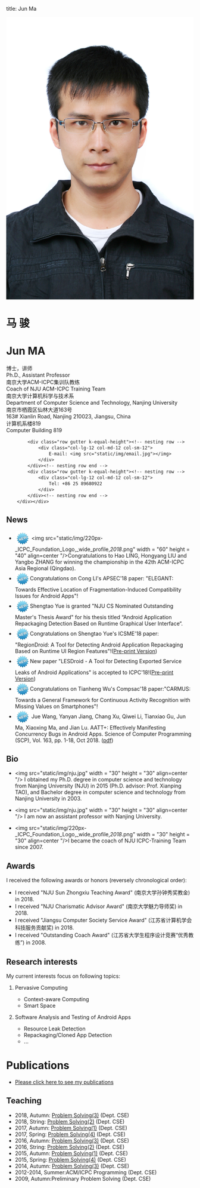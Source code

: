 title: Jun Ma

<div class="news-body">
    <div class="row gutter k-equal-height"><!-- row -->
        <div class="col-lg-3 col-md-3 col-sm-12">
            <img src="static/img/head.jpg" alt="Jun Ma" class="aligncenter" />
        </div>
        <div class="col-lg-9 col-md-9 col-sm-12">
            <div class="row gutter k-equal-height"><!-- nesting row -->
                <div class="col-lg-4 col-md-4 col-sm-12">
                    <h1>马 骏</h1>
                </div>
                <div class="col-lg-8 col-md-8 col-sm-12">
                    <h1>Jun MA</h1>
                </div>
            </div><!-- nesting row end -->
            <div class="row gutter k-equal-height"><!-- nesting row -->
                <div class="col-lg-4 col-md-4 col-sm-12">
                    博士，讲师
                </div>
                <div class="col-lg-8 col-md-8 col-sm-12">
                    Ph.D., Assistant Professor
                </div>
            </div><!-- nesting row end -->
            <div class="row gutter k-equal-height"><!-- nesting row -->
                <div class="col-lg-4 col-md-4 col-sm-12">
                   南京大学ACM-ICPC集训队教练
                </div>
                <div class="col-lg-8 col-md-8 col-sm-12">
                  Coach of NJU ACM-ICPC Training Team
                </div>
            </div><!-- nesting row end -->
			<div class="row gutter k-equal-height"><!-- nesting row -->
                <div class="col-lg-4 col-md-4 col-sm-12">
                    南京大学计算机科学与技术系
                </div>
                <div class="col-lg-8 col-md-8 col-sm-12">
                    Department of Computer Science and Technology, Nanjing University
                </div>
            </div><!-- nesting row end -->
            <div class="row gutter k-equal-height"><!-- nesting row -->
                <div class="col-lg-4 col-md-4 col-sm-12">
                    南京市栖霞区仙林大道163号
                </div>
                <div class="col-lg-8 col-md-8 col-sm-12">
                    163# Xianlin Road, Nanjing 210023, Jiangsu, China
                </div>
            </div><!-- nesting row end -->
            <div class="row gutter k-equal-height"><!-- nesting row -->
                <div class="col-lg-4 col-md-4 col-sm-12">
                    计算机系楼819
                </div>
                <div class="col-lg-8 col-md-8 col-sm-12">
                    Computer Building 819
                </div>
            </div><!-- nesting row end -->
			
            <div class="row gutter k-equal-height"><!-- nesting row -->
                <div class="col-lg-12 col-md-12 col-sm-12">
                    E-mail: <img src="static/img/email.jpg"></img>
                </div>
            </div><!-- nesting row end -->
            <div class="row gutter k-equal-height"><!-- nesting row -->
                <div class="col-lg-12 col-md-12 col-sm-12">
                    Tel: +86 25 89680922
                </div>
            </div><!-- nesting row end -->
        </div></div>
</div>

## News
*  <img src="static/img/new.jpg" width = "40" height = "40" align=center /> <img src="static/img/220px-_ICPC_Foundation_Logo,_wide_profile,_2018_.png" width = "60" height = "40" align=center "/>Congratulations to Hao LING, Hongyang LIU and Yangbo ZHANG for winning the championship in the 42th ACM-ICPC Asia Regional (Qingdao).
*  <img src="static/img/new.jpg" width = "40" height = "40" align=center />Congratulations on Cong LI's APSEC'18 paper: "ELEGANT: Towards Effective Location of Fragmentation-Induced Compatibility Issues for Android Apps"!
*  <img src="static/img/new.jpg" width = "40" height = "40" align=center />Shengtao Yue is granted "NJU CS Nominated Outstanding Master's Thesis Award"  for his thesis titled “Android Application Repackaging Detection Based on Runtime Graphical User Interface“.
*  <img src="static/img/new.jpg" width = "40" height = "40" align=center />Congratulations on Shengtao Yue's ICSME'18 paper: "RegionDroid: A Tool for Detecting Android Application Repackaging Based on Runtime UI Region Features"!([Pre-print Version](static/files/ICSME2018(pre-print).pdf))
*  <img src="static/img/new.jpg" width = "40" height = "40" align=center />New paper "LESDroid - A Tool for Detecting Exported Service Leaks of Android Applications" is accepted to ICPC'18!([Pre-print Version](static/files/LesDroid(pre-print).pdf))
*  <img src="static/img/new.jpg" width = "40" height = "40" align=center />Congratulations on Tianheng Wu's Compsac'18 paper:"CARMUS: Towards a General Framework for Continuous Activity Recognition with Missing Values on Smartphones"!
*  <img src="static/img/new.jpg" width = "40" height = "40" align=center /> Jue Wang, Yanyan Jiang, Chang Xu, Qiwei Li, Tianxiao Gu, Jun Ma, Xiaoxing Ma, and Jian Lu. AATT+: Effectively Manifesting Concurrency Bugs in Android Apps. Science of Computer Programming (SCP), Vol. 163, pp. 1-18, Oct 2018. ([pdf](http://cs.nju.edu.cn/changxu/1_publications/SCP18.pdf))


## Bio

* <img src="static/img/nju.jpg" width = "30" height = "30" align=center "/> I obtained my Ph.D. degree in computer science and technology from Nanjing University (NJU) in 2015 (Ph.D. advisor: Prof. Xianping TAO), and Bachelor degree in computer science and technology from Nanjing University in 2003.

* <img src="static/img/nju.jpg" width = "30" height = "30" align=center "/> I am now an assistant professor with Nanjing University.

* <img src="static/img/220px-_ICPC_Foundation_Logo,_wide_profile,_2018_.png" width = "30" height = "30" align=center "/>I became the coach of NJU ICPC-Training Team since 2007.

## Awards

I received the following awards or honors (reversely chronological order):

* I received "NJU Sun Zhongxiu Teaching Award" (南京大学孙钟秀奖教金) in 2018.
* I received "NJU Charismatic Advisor Award" (南京大学魅力导师奖) in 2018.
* I received "Jiangsu Computer Society Service Award" (江苏省计算机学会科技服务贡献奖) in 2018.
* I received "Outstanding Coach Award" (江苏省大学生程序设计竞赛“优秀教练”)  in 2008.
## Research interests

My current interests focus on following topics:


1. Pervasive Computing
    * Context-aware Computing
    * Smart Space

2. Software Analysis and Testing of Android Apps
    * Resource Leak Detection
    * Repackaging/Cloned App Detection
    * ...

# Publications

* [Please click here to see my publications](publications)

## Teaching

* 2018, Autumn: [Problem Solving(3)](http://cslabcms.nju.edu.cn/problem_solving/index.php/2017%E7%BA%A7--%E5%AD%A6%E6%9C%9F%E5%AE%89%E6%8E%92_(%E7%AC%AC%E4%B8%89%E5%AD%A6%E6%9C%9F)) (Dept. CSE)
* 2018, String: [Problem Solving(2)](http://cslabcms.nju.edu.cn/problem_solving/index.php/2017%E7%BA%A7--%E5%AD%A6%E6%9C%9F%E5%AE%89%E6%8E%92_(%E7%AC%AC%E4%BA%8C%E5%AD%A6%E6%9C%9F)) (Dept. CSE)
* 2017, Autumn: [Problem Solving(1)](http://cslabcms.nju.edu.cn/problem_solving/index.php/2017%E7%BA%A7) (Dept. CSE)
* 2017, Spring: [Problem Solving(4)](http://cslabcms.nju.edu.cn/problem_solving/index.php/2015%E7%BA%A7--%E5%AD%A6%E6%9C%9F%E5%AE%89%E6%8E%92_(%E7%AC%AC%E5%9B%9B%E5%AD%A6%E6%9C%9F)) (Dept. CSE)
* 2016, Autumn: [Problem Solving(3)](http://cslabcms.nju.edu.cn/problem_solving/index.php/2015%E7%BA%A7--%E5%AD%A6%E6%9C%9F%E5%AE%89%E6%8E%92_(%E7%AC%AC%E4%B8%89%E5%AD%A6%E6%9C%9F)) (Dept. CSE)
* 2016, String: [Problem Solving(2)](http://cslabcms.nju.edu.cn/problem_solving/index.php/2015%E7%BA%A7--%E5%AD%A6%E6%9C%9F%E5%AE%89%E6%8E%92_(%E7%AC%AC%E4%BA%8C%E5%AD%A6%E6%9C%9F)) (Dept. CSE)
* 2015, Autumn: [Problem Solving(1)](http://cslabcms.nju.edu.cn/problem_solving/index.php/2015%E7%BA%A7) (Dept. CSE)
* 2015, Spring: [Problem Solving(4)](http://cslabcms.nju.edu.cn/problem_solving/index.php/2013%E7%BA%A7--%E5%AD%A6%E6%9C%9F%E5%AE%89%E6%8E%92_(%E7%AC%AC%E5%9B%9B%E5%AD%A6%E6%9C%9F)) (Dept. CSE)
* 2014, Autumn: [Problem Solving(3)](http://cslabcms.nju.edu.cn/problem_solving/index.php/2013%E7%BA%A7--%E5%AD%A6%E6%9C%9F%E5%AE%89%E6%8E%92_(%E7%AC%AC%E4%B8%89%E5%AD%A6%E6%9C%9F)) (Dept. CSE)
* 2012-2014, Summer:ACM/ICPC Programming (Dept. CSE)
* 2009, Autumn:Preliminary Problem Solving (Dept. CSE)

